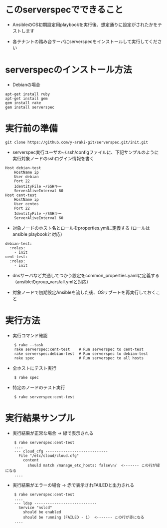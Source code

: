 # このserverspecでできること

- AnsibleのOS初期設定用playbookを実行後、想定通りに設定がされたかをテストします

- 各テナントの踏み台サーバにserverspecをインストールして実行してください


# serverspecのインストール方法

- Debianの場合

```
apt-get install ruby
apt-get install gem
gem install rake
gem install serverspec
```


# 実行前の準備

```
git clone https://github.com/y-araki-git/serverspec.git/init.git
```

- serverspec実行ユーザの~/.ssh/configファイルに、下記サンプルのように実行対象ノードのsshログイン情報を書く

```
Host debian-test
    HostName ip
    User debian
    Port 22
    IdentityFile ~/SSHキー
    ServerAliveInterval 60
Host cent-test
    HostName ip
    User centos
    Port 22
    IdentityFile ~/SSHキー
    ServerAliveInterval 60
```

- 対象ノードのホスト名とロールをproperties.ymlに定義する (ロールはansible playbookと対応)

```
debian-test:
  :roles:
    - init
cent-test:
  :roles:
    - init
```

- dnsサーバなど共通してつかう設定をcommon_properties.yamlに定義する（ansibleのgroup_vars/all.ymlと対応）

- 対象ノードで初期設定Ansibleを流した後、OSリブートを再実行しておくこと


# 実行方法

- 実行コマンド確認

```
    $ rake --task
    rake serverspec:cent-test    # Run serverspec to cent-test
    rake serverspec:debian-test  # Run serverspec to debian-test
    rake spec                    # Run serverspec to all hosts
```

- 全ホストにテスト実行

```
    $ rake spec
```

- 特定のノードのテスト実行

```
    $ rake serverspec:cent-test
```


# 実行結果サンプル

- 実行結果が正常な場合 → 緑で表示される

```
    $ rake serverspec:cent-test
    .... 
    --- cloud_cfg ----------------------------
      File "/etc/cloud/cloud.cfg"
        content
          should match /manage_etc_hosts: false\n/  <------- この行が緑になる
    .... 

```
 
- 実行結果がエラーの場合 → 赤で表示されFAILEDと出力される

```
    $ rake serverspec:cent-test
    .... 
    --- ldap ----------------------------
      Service "nslcd"
        should be enabled
        should be running (FAILED - 1)  <------- この行が赤になる
    .... 

```
 
